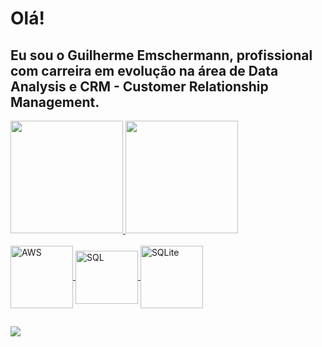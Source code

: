 # Olá! 
## Eu sou o Guilherme Emschermann, profissional com carreira em evolução na área de Data Analysis e CRM - Customer Relationship Management.
<div>
  <a href="https://github.com/guilherme-emschermann">
  <img height="180em" src="https://github-readme-stats.vercel.app/api?username=guilherme-emschermann&show_icons=true&theme=dark&include_all_commits=true&count_private=true"/>
  <img height="180em" src="https://github-readme-stats.vercel.app/api/top-langs/?username=guilherme-emschermann&layout=compact&langs_count=16&theme=dark"/>
</div>
    
<div style="display: inline_block"><br>
  <img align="center" alt="AWS" height="100" width="100" src="https://cdn.jsdelivr.net/gh/devicons/devicon/icons/amazonwebservices/amazonwebservices-original-wordmark.svg"/>
  <img align="center" alt="SQL" height="85" width="100" src="https://cdn.jsdelivr.net/gh/devicons/devicon/icons/microsoftsqlserver/microsoftsqlserver-plain-wordmark.svg"/>
  <img align="center" alt="SQLite" height="100" width="100" src="https://cdn.jsdelivr.net/gh/devicons/devicon/icons/sqlite/sqlite-original-wordmark.svg"/>
  </div>

  ##

  <div>
    <a href="https://www.linkedin.com/in/guilherme-emschermann/" target="_blank"><img src="https://img.shields.io/badge/-LinkedIn-%230077B5?style=for-the-badge&logo=linkedin&logoColor=white" target="_blank"></a>
  </div>
